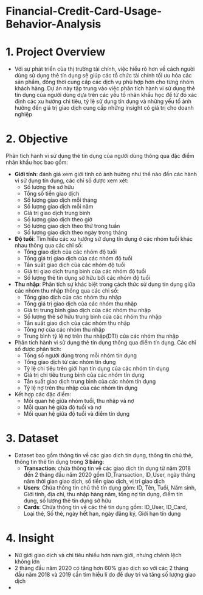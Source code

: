 # Financial-Credit-Card-Usage-Behavior-Analysis
# 1.	Project Overview 
-	Với sự phát triển của thị trường tài chính, việc hiểu rõ hơn về cách người dùng sử dụng thẻ tín dụng sẽ giúp các tổ chức tài chính tối ưu hóa các sản phẩm, đồng thời cung cấp các dịch vụ phù hợp hơn cho từng nhóm khách hàng. Dự án này tập trung vào việc phân tích hành vi sử dụng thẻ tín dụng của người dùng dựa trên các yếu tố nhân khẩu học để từ đó xác định các xu hướng chi tiêu, tỷ lệ sử dụng tín dụng và những yếu tố ảnh hưởng đến giá trị giao dịch cung cấp những insight có giá trị cho doanh nghiệp
# 2.	Objective
Phân tích hành vi sử dụng thẻ tín dụng của người dùng thông qua đặc điểm nhân khẩu học bao gồm:
  - **Giới tính**: đánh giá xem giới tính có ảnh hưởng như thế nào đến các hành vi sử dụng tín dụng, các chỉ số được xem xét:
    - Số lượng thẻ sở hữu
    - Tổng số tiền giao dịch
    - Số lượng giao dịch mỗi tháng 
    - Số lượng giao dịch mỗi năm
    - Giá trị giao dịch trung bình
    - Số lượng giao dịch theo giờ 
    - Số lượng giao dịch theo thứ trong tuần 
    - Số lượng giao dịch theo ngày trong tháng 
  - **Độ tuổi**: Tìm hiểu các xu hướng sử dụng tín dụng ở các nhóm tuổi khác nhau thông qua các chỉ số:
    - Tổng giao dịch của các nhóm độ tuổi 
    - Tổng giá trị giao dịch của các nhóm độ tuổi 
    - Tần suất giao dịch của các nhóm độ tuổi 
    - Giá trị giao dịch trung bình của các nhóm độ tuổi 
    - Số lượng thẻ tín dụng sở hữu bởi các nhóm độ tuổi
  - **Thu nhập**: Phân tích sự khác biệt trong cách thức sử dụng tín dụng giữa các nhóm thu nhập thông qua các chỉ số:
    - Tổng giao dịch của các nhóm thu nhập 
    - Tổng giá trị giao dịch của các nhóm thu nhập
    - Giá trị trung bình giao dịch của các nhóm thu nhập 
    - Số lượng thẻ sở hữu trung bình của các nhóm thu nhập
    - Tần suất giao dịch của các nhóm thu nhập
    - Tổng nợ của các nhóm thu nhập
    - Trung bình tỷ lệ nợ trên thu nhập(DTI) của các nhóm thu nhập
- Phân tích hành vi sử dụng thẻ tín dụng thông qua điểm tín dụng. Các chỉ số được phân tích:
  - Tổng số người dùng trong mỗi nhóm tín dụng
  - Tổng giao dịch từ các nhóm tín dụng
  - Tỷ lệ chi tiêu trên giới hạn tín dụng của các nhóm tín dụng
  - Giá trị chi tiêu trung bình của các nhóm tín dụng
  - Tần suất giao dịch trung bình của các nhóm tín dụng
  - Tỷ lệ nợ trên thu nhập của các nhóm tín dụng
- Kết hợp các đặc điểm:
 	- Mối quan hệ giữa nhóm tuổi, thu nhập và nợ
	- Mỗi quan hệ giữa độ tuổi và nợ
	- Mối quan hệ giữa độ tuổi và điểm tín dụng
# 3.  Dataset
- Dataset bao gồm thông tin về các giao dịch tín dụng, thông tin chủ thẻ, thông tin thẻ tín dụng trong **3 bảng**:
  - **Transaction**: chứa thông tin về các giao dịch tín dụng từ năm 2018 đến 2 tháng đầu năm 2020 gồm ID_Transaction, ID_User, ngày tháng năm thời gian giao dịch, số tiền giao dịch, vị trí giao dịch
  - **Users**: Chứa thông tin chủ thẻ tín dụng gồm: ID, Tên, Tuổi, Năm sinh, Giới tính, địa chỉ, thu nhập hàng năm, tổng nợ tín dụng, điểm tín dụng, số lượng thẻ tín dụng sở hữu
  - **Cards**: Chứa thông tin về các thẻ tín dụng gồm: ID_User, ID_Card, Loại thẻ, Số thẻ, ngày hết hạn, ngày đăng ký, Giới hạn tín dụng
# 4.  Insight
- Nữ giới giao dịch và chi tiêu nhiều hơn nam giới, nhưng chênh lệch không lớn
- 2 tháng đầu năm 2020 có tăng hơn 60% giao dịch so với các 2 tháng đầu năm 2018 và 2019 cần tìm hiểu lí do để duy trì và tăng số lượng giao dịch
- 

 
